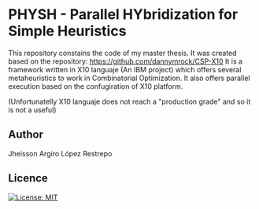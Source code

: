 # PHYSH - Parallel HYbridization for Simple Heuristics

This repository constains the code of my master thesis. It was created based on the repository: https://github.com/dannymrock/CSP-X10
It is a framework written in X10 languaje (An IBM project) which offers several metaheuristics to work in Combinatorial Optimization.
It also offers parallel execution based on the confugiration of X10 platform.

(Unfortunatelly X10 languaje does not reach a "production grade" and so it is not a useful)

## Author
Jheisson Argiro López Restrepo

## Licence
 [![License: MIT](https://img.shields.io/badge/License-MIT-yellow.svg)](https://opensource.org/licenses/MIT)
